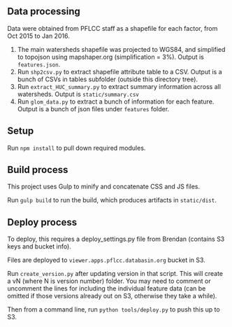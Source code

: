 ## Data processing

Data were obtained from PFLCC staff as a shapefile for each factor, from Oct 2015 to Jan 2016.

1. The main watersheds shapefile was projected to WGS84, and simplified to topojson using mapshaper.org (simplification = 3%).
Output is `features.json`.
2. Run `shp2csv.py` to extract shapefile attribute table to a CSV.  Output is a bunch of CSVs in tables subfolder
(outside this directory tree).
3. Run `extract_HUC_summary.py` to extract summary information across all watersheds.  Output is `static/summary.csv`
4. Run `glom_data.py` to extract a bunch of information for each feature.  Output is a bunch of json files under `features` folder.


## Setup

Run `npm install` to pull down required modules.



## Build process

This project uses Gulp to minify and concatenate CSS and JS files.

Run `gulp build` to run the build, which produces artifacts in `static/dist`.



## Deploy process

To deploy, this requires a deploy_settings.py file from Brendan (contains S3 keys and bucket info).

Files are deployed to `viewer.apps.pflcc.databasin.org` bucket in S3.

Run `create_version.py` after updating version in that script.  This will create a vN (where N is version number) folder.
You may need to comment or uncomment the lines for including the individual feature data (can be omitted if those versions
already out on S3, otherwise they take a while).

Then from a command line, run `python tools/deploy.py` to push this up to S3.